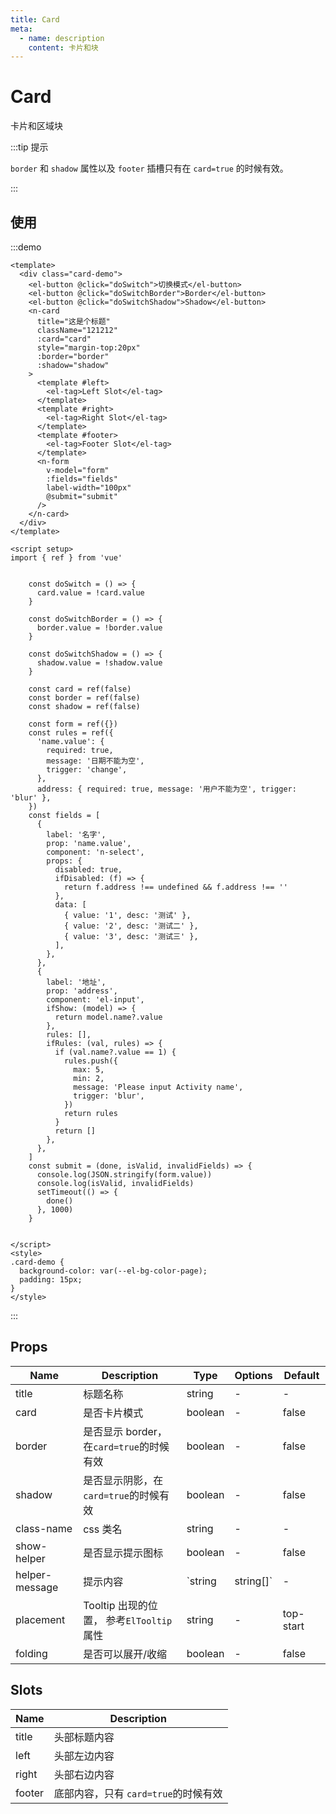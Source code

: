 ```yaml
---
title: Card
meta:
  - name: description
    content: 卡片和块
---
```


# Card

卡片和区域块

:::tip 提示

`border` 和 `shadow` 属性以及 `footer` 插槽只有在 `card=true` 的时候有效。

:::

## 使用

:::demo

```vue
<template>
  <div class="card-demo">
    <el-button @click="doSwitch">切换模式</el-button>
    <el-button @click="doSwitchBorder">Border</el-button>
    <el-button @click="doSwitchShadow">Shadow</el-button>
    <n-card
      title="这是个标题"
      className="121212"
      :card="card"
      style="margin-top:20px"
      :border="border"
      :shadow="shadow"
    >
      <template #left>
        <el-tag>Left Slot</el-tag>
      </template>
      <template #right>
        <el-tag>Right Slot</el-tag>
      </template>
      <template #footer>
        <el-tag>Footer Slot</el-tag>
      </template>
      <n-form
        v-model="form"
        :fields="fields"
        label-width="100px"
        @submit="submit"
      />
    </n-card>
  </div>
</template>

<script setup>
import { ref } from 'vue'


    const doSwitch = () => {
      card.value = !card.value
    }

    const doSwitchBorder = () => {
      border.value = !border.value
    }

    const doSwitchShadow = () => {
      shadow.value = !shadow.value
    }

    const card = ref(false)
    const border = ref(false)
    const shadow = ref(false)

    const form = ref({})
    const rules = ref({
      'name.value': {
        required: true,
        message: '日期不能为空',
        trigger: 'change',
      },
      address: { required: true, message: '用户不能为空', trigger: 'blur' },
    })
    const fields = [
      {
        label: '名字',
        prop: 'name.value',
        component: 'n-select',
        props: {
          disabled: true,
          ifDisabled: (f) => {
            return f.address !== undefined && f.address !== ''
          },
          data: [
            { value: '1', desc: '测试' },
            { value: '2', desc: '测试二' },
            { value: '3', desc: '测试三' },
          ],
        },
      },
      {
        label: '地址',
        prop: 'address',
        component: 'el-input',
        ifShow: (model) => {
          return model.name?.value
        },
        rules: [],
        ifRules: (val, rules) => {
          if (val.name?.value == 1) {
            rules.push({
              max: 5,
              min: 2,
              message: 'Please input Activity name',
              trigger: 'blur',
            })
            return rules
          }
          return []
        },
      },
    ]
    const submit = (done, isValid, invalidFields) => {
      console.log(JSON.stringify(form.value))
      console.log(isValid, invalidFields)
      setTimeout(() => {
        done()
      }, 1000)
    }


</script>
<style>
.card-demo {
  background-color: var(--el-bg-color-page);
  padding: 15px;
}
</style>
```

:::

## Props

| Name           | Description      | Type    | Options   | Default   |
| -------------- | ---------------- | ------- | -------- | --------- |
| title          | 标题名称                                 | string  | -         | -         |
| card           | 是否卡片模式                             | boolean | -         | false     |
| border         | 是否显示 border，在`card=true`的时候有效 | boolean | -         | false     |
| shadow         | 是否显示阴影，在`card=true`的时候有效    | boolean | -         | false     |
| class-name     | css 类名                                 | string  | -         | -         |
| show-helper    | 是否显示提示图标                         | boolean | -         | false     |
| helper-message | 提示内容                                 | `string | string[]` | -         | -   |
| placement      | Tooltip 出现的位置， 参考`ElTooltip`属性 | string  | -         | top-start |
| folding        | 是否可以展开/收缩                        | boolean | -         | false     |

## Slots

| Name   | Description                          |
| ------ | ------------------------------------ |
| title  | 头部标题内容                         |
| left   | 头部左边内容                         |
| right  | 头部右边内容                         |
| footer | 底部内容，只有 `card=true`的时候有效 |

